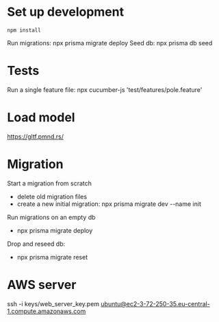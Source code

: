 # Set up development

`npm install`

Run migrations: npx prisma migrate deploy
Seed db: npx prisma db seed


# Tests
Run a single feature file: npx cucumber-js 'test/features/pole.feature'

# Load model

https://gltf.pmnd.rs/

# Migration

Start a migration from scratch
 - delete old migration files
 - create a new initial migration: npx prisma migrate dev --name init

Run migrations on an empty db
 - npx prisma migrate deploy

Drop and reseed db:
 - npx prisma migrate reset

# AWS server

ssh -i keys/web_server_key.pem ubuntu@ec2-3-72-250-35.eu-central-1.compute.amazonaws.com
